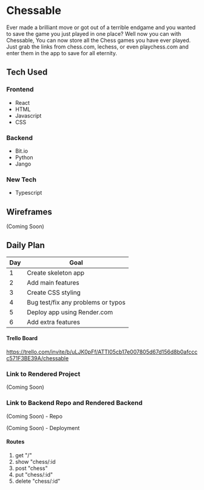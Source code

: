 # Chessable

Ever made a brilliant move or got out of a terrible endgame and you wanted to save the game you just played in one place? Well now you can with Chessable, You can now store all the Chess games you have ever played. Just grab the links from chess.com, lechess, or even playchess.com and enter them in the app to save for all eternity.

## Tech Used

### Frontend

- React
- HTML
- Javascript
- CSS

### Backend

- Bit.io
- Python
- Jango

### New Tech

- Typescript

## Wireframes

(Coming Soon)
## Daily Plan

| Day | Goal |
|-----|------|
| 1 | Create skeleton app |
| 2 | Add main features |
| 3 | Create CSS styling  |
| 4 | Bug test/fix any problems or typos |
| 5 | Deploy app using Render.com |
| 6 | Add extra features |

#### Trello Board

https://trello.com/invite/b/uLJK0pFf/ATTI05cb17e007805d67d156d8b0afcccc571F3BE39A/chessable

### Link to Rendered Project

(Coming Soon)

### Link to Backend Repo and Rendered Backend

(Coming Soon) - Repo

(Coming Soon) - Deployment

#### Routes

1. get "/"
2. show "chess/:id
2. post "chess"
4. put "chess/:id"
5. delete "chess/:id"